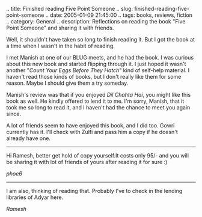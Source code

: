 .. title: Finished reading Five Point Someone
.. slug: finished-reading-five-point-someone
.. date: 2005-01-09 21:45:00
.. tags: books, reviews, fiction
.. category: General
.. description: Reflections on reading the book "Five Point Someone" and sharing it with friends.

Well, it shouldn't have taken so long to finish reading it. But I got the book
at a time when I wasn't in the habit of reading.

I met Manish at one of our BLUG meets, and he had the book. I was curious about
this new book and started flipping through it. I just hoped it wasn't another
"<em>Count Your Eggs Before They Hatch</em>" kind of self-help material. I
haven't read those kinds of books, but I don't really like them for some reason.
Maybe I should give them a try someday.

Manish's review was that if you enjoyed <em>Dil Chahta Hai</em>, you might like
this book as well. He kindly offered to lend it to me. I'm sorry, Manish, that
it took me so long to read it, and I haven't had the chance to meet you again
since.

A lot of friends seem to have enjoyed this book, and I did too. Gowri currently
has it. I'll check with Zulfi and pass him a copy if he doesn't already have
one.


----


Hi Ramesh, better get hold of copy yourself.It costs only 95/- and you will be sharing it with lot of friends of yours after reading it for sure :)

_phoe6_

----


I am also, thinking of reading that. Probably I've to check in the lending libraries of Adyar here.

_Ramesh_
